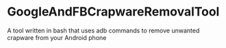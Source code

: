 # GoogleAndFBCrapwareRemovalTool
A tool written in bash that uses adb commands to remove unwanted crapware from your Android phone
